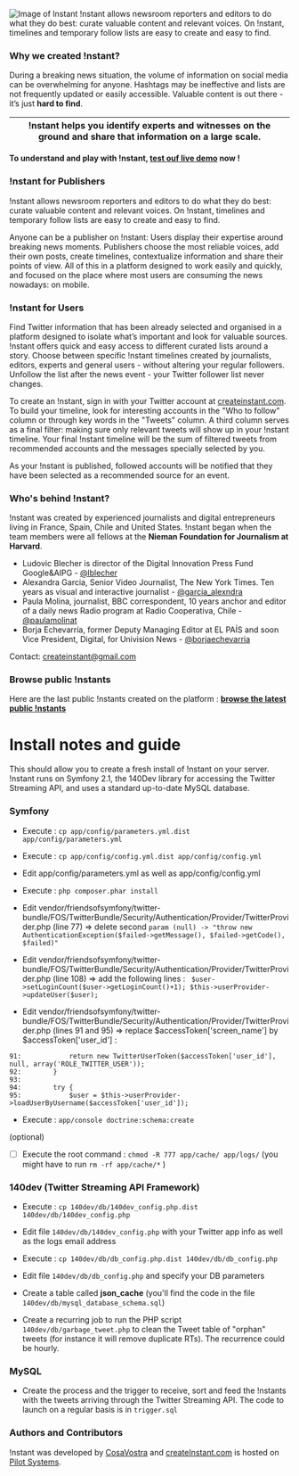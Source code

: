
![Image of Instant](http://www.createinstant.com/images/logo2.png)
!nstant allows newsroom reporters and editors to do what they do best: curate valuable content and relevant voices. On !nstant, timelines and temporary follow lists are easy to create and easy to find.


### Why we created !nstant?

During a breaking news situation, the volume of information on social media can be overwhelming for anyone. Hashtags may be ineffective and lists are not frequently updated or easily accessible. Valuable content is out there - it’s just **hard to find**. 

!nstant helps you identify experts and witnesses on the ground and share that information on a large scale. | 
------------ | 

**To understand and play with !nstant, [test ouf live demo](http://www.createinstant.com) now !** 

### !nstant for Publishers

!nstant allows newsroom reporters and editors to do what they do best: curate valuable content and relevant voices. On !nstant, timelines and temporary follow lists are easy to create and easy to find.

Anyone can be a publisher on !nstant: Users display their expertise around breaking news moments. Publishers choose the most reliable voices, add their own posts, create timelines, contextualize information and share their points of view. All of this in a platform designed to work easily and quickly, and focused on the place where most users are consuming the news nowadays: on mobile. 

### !nstant for Users

Find Twitter information that has been already selected and organised in a platform designed to isolate what’s important and look for valuable sources. !nstant offers quick and easy access to different curated lists around a story. Choose between specific !nstant timelines created by journalists, editors, experts and general users - without altering your regular followers. Unfollow the list after the news event - your Twitter follower list never changes.

To create an !nstant, sign in with your Twitter account at [createinstant.com](http://www.createinstant.com). To build your timeline, look for interesting accounts in the "Who to follow" column or through key words in the "Tweets" column. A third column serves as a final filter: making sure only relevant tweets will show up in your !nstant timeline. Your final !nstant timeline will be the sum of filtered tweets from recommended accounts and the messages specially selected by you.

As your !nstant is published, followed accounts will be notified that they have been selected as a recommended source for an event.

### Who's behind !nstant?

!nstant was created by experienced journalists and digital entrepreneurs living in France, Spain, Chile and United States. !nstant began when the team members were all fellows at the **Nieman Foundation for Journalism at Harvard**.
* Ludovic Blecher is director of the Digital Innovation Press Fund Google&AIPG - [@lblecher](http://twitter.com/lblecher)
* Alexandra Garcia, Senior Video Journalist, The New York Times. Ten years as visual and interactive journalist - [@garcia_alexndra](http://twitter.com/garcia_alexndra)
* Paula Molina, journalist, BBC correspondent, 10 years anchor and editor of a daily news Radio program at Radio Cooperativa, Chile - [@paulamolinat](http://twitter.com/paulamolinat)
* Borja Echevarría, former Deputy Managing Editor at EL PAÍS and soon Vice President, Digital, for Univision News - [@borjaechevarria](http://twitter.com/borjaechevarria)

Contact: [createinstant@gmail.com](createinstant@gmail.com)

### Browse public !nstants 

Here are the last public !nstants created on the platform : **[browse the latest public !nstants](http://createinstant.com/public_instants)**


# Install notes and guide

This should allow you to create a fresh install of !nstant on your server. !nstant runs on Symfony 2.1, the 140Dev library for accessing the Twitter Streaming API, and uses a standard up-to-date MySQL database.

### Symfony

* Execute : `cp app/config/parameters.yml.dist app/config/parameters.yml`

* Execute : `cp app/config/config.yml.dist app/config/config.yml`

* Edit app/config/parameters.yml as well as app/config/config.yml

* Execute : `php composer.phar install`

* Edit vendor/friendsofsymfony/twitter-bundle/FOS/TwitterBundle/Security/Authentication/Provider/TwitterProvider.php (line 77) => delete second `param (null) -> "throw new AuthenticationException($failed->getMessage(), $failed->getCode(), $failed)"`

* Edit vendor/friendsofsymfony/twitter-bundle/FOS/TwitterBundle/Security/Authentication/Provider/TwitterProvider.php (line 108) => add the following lines : 
` $user->setLoginCount($user->getLoginCount()+1);
$this->userProvider->updateUser($user);`

* Edit vendor/friendsofsymfony/twitter-bundle/FOS/TwitterBundle/Security/Authentication/Provider/TwitterProvider.php (lines 91 and 95) => replace $accessToken['screen_name'] by $accessToken['user_id'] :
```
91:            return new TwitterUserToken($accessToken['user_id'], null, array('ROLE_TWITTER_USER'));
92:        }
93:
94:        try {
95:            $user = $this->userProvider->loadUserByUsername($accessToken['user_id']);
```
* Execute : `app/console doctrine:schema:create`

(optional)
- [ ] Execute the root command : `chmod -R 777 app/cache/ app/logs/`
(you might have to run `rm -rf app/cache/*` )

### 140dev (Twitter Streaming API Framework)

* Execute : `cp 140dev/db/140dev_config.php.dist 140dev/db/140dev_config.php`

* Edit file `140dev/db/140dev_config.php` with your Twitter app info as well as the logs email address

* Execute : `cp 140dev/db/db_config.php.dist 140dev/db/db_config.php`

* Edit file `140dev/db/db_config.php` and specify your DB parameters

* Create a table called **json_cache** (you'll find the code in the file `140dev/db/mysql_database_schema.sql`)

* Create a recurring job to run the PHP script `140dev/db/garbage_tweet.php` to clean the Tweet table of "orphan" tweets (for instance it will remove duplicate RTs). The recurrence could be hourly.

### MySQL

* Create the process and the trigger to receive, sort and feed the !nstants with the tweets arriving through the Twitter Streaming API. The code to launch on a regular basis is in `trigger.sql`

### Authors and Contributors

!nstant was developed by [CosaVostra](http://www.cosavostra.com) and [createInstant.com](http://www.createinstant.com) is hosted on [Pilot Systems](http://www.pilotsystems.net/).

